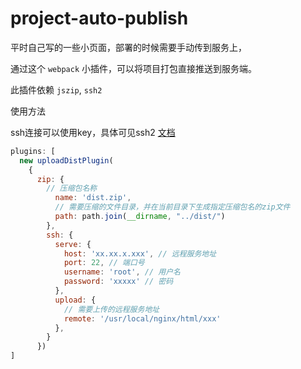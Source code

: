 # project-auto-publish

平时自己写的一些小页面，部署的时候需要手动传到服务上，

通过这个 `webpack` 小插件，可以将项目打包直接推送到服务端。

此插件依赖 `jszip`, `ssh2`

使用方法

ssh连接可以使用key，具体可见ssh2 [文档](https://github.com/mscdex/ssh2)

```js
plugins: [
  new uploadDistPlugin(
    {
      zip: {
        // 压缩包名称
          name: 'dist.zip',
          // 需要压缩的文件目录，并在当前目录下生成指定压缩包名的zip文件
          path: path.join(__dirname, "../dist/")
        },
        ssh: {
          serve: {
          	host: 'xx.xx.x.xxx', // 远程服务地址
          	port: 22, // 端口号
          	username: 'root', // 用户名
          	password: 'xxxxx' // 密码
          },
          upload: {
            // 需要上传的远程服务地址
            remote: '/usr/local/nginx/html/xxx' 
          },
        }
      })
]
```

